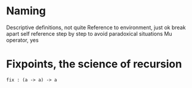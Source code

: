 # Naming

Descriptive definitions, not quite
Reference to environment, just ok
break apart self reference step by step to avoid paradoxical situations
Mu operator, yes 

# Fixpoints, the science of recursion

```
fix : (a -> a) -> a
```

